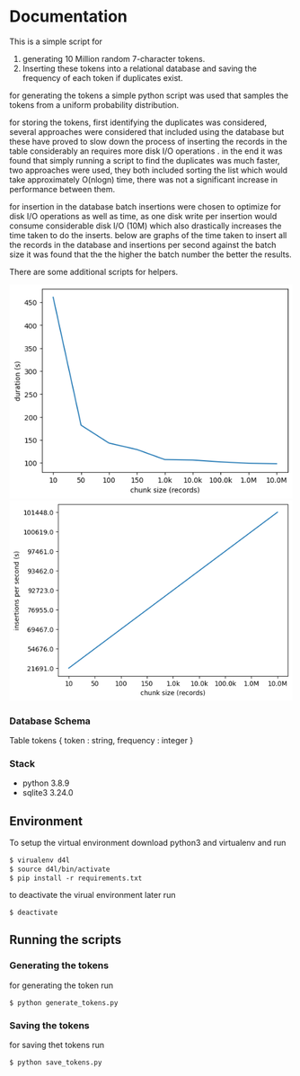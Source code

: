 # Documentation
This is a simple script for 
1. generating 10 Million random 7-character tokens.
2. Inserting these tokens into a relational database and saving the frequency of each token if duplicates exist.

for generating the tokens a simple python script was used that samples the tokens from a uniform probability distribution.

for storing the tokens, first identifying the duplicates was considered, several approaches were considered that included using the database but these have proved to slow down the process of inserting the records in the table considerably an requires more disk I/O operations . in the end it was found that simply running a script to find the duplicates was much faster, two approaches were used, they both included sorting the list which would take approximately O(nlogn) time, there was not a significant increase in performance between them.

for insertion in the database batch insertions were chosen to optimize for disk I/O operations as well as time, as one disk write per insertion would consume considerable disk I/O (10M) which also drastically increases the time taken to do the inserts.
below are graphs of the time taken to insert all the records in the database and insertions per second against the batch size it was found that the the higher the batch number the better the results.

There are some additional scripts for helpers.

![durations](./durations.png)![insertions](./insertions.png)
### Database Schema
Table tokens
{
    token : string,
    frequency : integer 
}
### Stack
* python 3.8.9
* sqlite3 3.24.0

## Environment
To setup the virtual environment download python3 and virtualenv and run
```
$ virualenv d4l
$ source d4l/bin/activate
$ pip install -r requirements.txt
```
to deactivate the virual environment later run 
```
$ deactivate
```



## Running the scripts

### Generating the tokens
for generating the token run
```
$ python generate_tokens.py
```

### Saving the tokens
for saving thet tokens run
```
$ python save_tokens.py
```


